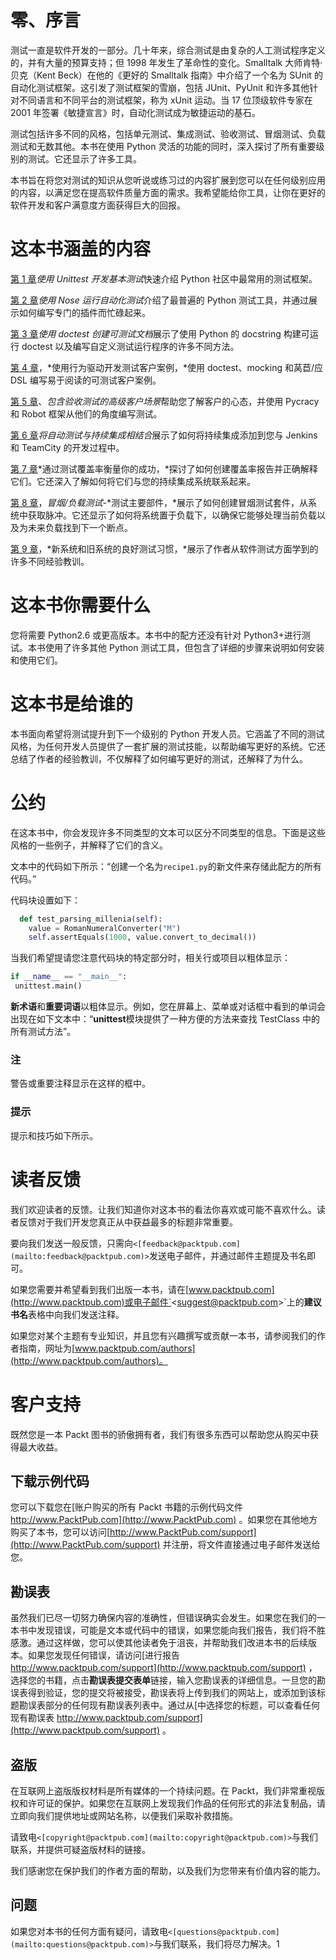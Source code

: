 # 零、序言

测试一直是软件开发的一部分。几十年来，综合测试是由复杂的人工测试程序定义的，并有大量的预算支持；但 1998 年发生了革命性的变化。Smalltalk 大师肯特·贝克（Kent Beck）在他的《更好的 Smalltalk 指南》中介绍了一个名为 SUnit 的自动化测试框架。这引发了测试框架的雪崩，包括 JUnit、PyUnit 和许多其他针对不同语言和不同平台的测试框架，称为 xUnit 运动。当 17 位顶级软件专家在 2001 年签署《敏捷宣言》时，自动化测试成为敏捷运动的基石。

测试包括许多不同的风格，包括单元测试、集成测试、验收测试、冒烟测试、负载测试和无数其他。本书在使用 Python 灵活的功能的同时，深入探讨了所有重要级别的测试。它还显示了许多工具。

本书旨在将您对测试的知识从您听说或练习过的内容扩展到您可以在任何级别应用的内容，以满足您在提高软件质量方面的需求。我希望能给你工具，让你在更好的软件开发和客户满意度方面获得巨大的回报。

# 这本书涵盖的内容

[第 1 章](1.html "Chapter 1. Using Unittest To Develop Basic Tests")*使用 Unittest 开发基本测试*快速介绍 Python 社区中最常用的测试框架。

[第 2 章](2.html "Chapter 2. Running Automated Test Suites with Nose")*使用 Nose 运行自动化测试*介绍了最普遍的 Python 测试工具，并通过展示如何编写专门的插件而忙碌起来。

[第 3 章](3.html "Chapter 3. Creating Testable Documentation with doctest")*使用 doctest 创建可测试文档*展示了使用 Python 的 docstring 构建可运行 doctest 以及编写自定义测试运行程序的许多不同方法。

[第 4 章](4.html "Chapter 4. Testing Customer Stories with Behavior Driven Development")，*使用行为驱动开发测试客户案例，*使用 doctest、mocking 和莴苣/应 DSL 编写易于阅读的可测试客户案例。

[第 5 章](5.html "Chapter 5. High Level Customer Scenarios with Acceptance Testing")、*包含验收测试的高级客户场景*帮助您了解客户的心态，并使用 Pycracy 和 Robot 框架从他们的角度编写测试。

[第 6 章](6.html "Chapter 6. Integrating Automated Tests with Continuous Integration")*将自动测试与持续集成相结合*展示了如何将持续集成添加到您与 Jenkins 和 TeamCity 的开发过程中。

[第 7 章](7.html "Chapter 7. Measuring your Success with Test Coverage")*通过测试覆盖率衡量你的成功，*探讨了如何创建覆盖率报告并正确解释它们。它还深入了解如何将它们与您的持续集成系统联系起来。

[第 8 章](8.html "Chapter 8. Smoke/Load Testing—Testing Major Parts")，*冒烟/负载测试*-*测试主要部件，*展示了如何创建冒烟测试套件，从系统中获取脉冲。它还显示了如何将系统置于负载下，以确保它能够处理当前负载以及为未来负载找到下一个断点。

[第 9 章](9.html "Chapter 9. Good Test Habits for New and Legacy Systems")，*新系统和旧系统的良好测试习惯，*展示了作者从软件测试方面学到的许多不同经验教训。

# 这本书你需要什么

您将需要 Python2.6 或更高版本。本书中的配方还没有针对 Python3+进行测试。本书使用了许多其他 Python 测试工具，但包含了详细的步骤来说明如何安装和使用它们。

# 这本书是给谁的

本书面向希望将测试提升到下一个级别的 Python 开发人员。它涵盖了不同的测试风格，为任何开发人员提供了一套扩展的测试技能，以帮助编写更好的系统。它还总结了作者的经验教训，不仅解释了如何编写更好的测试，还解释了为什么。

# 公约

在这本书中，你会发现许多不同类型的文本可以区分不同类型的信息。下面是这些风格的一些例子，并解释了它们的含义。

文本中的代码如下所示：“创建一个名为`recipe1.py`的新文件来存储此配方的所有代码。”

代码块设置如下：

```py
  def test_parsing_millenia(self):
    value = RomanNumeralConverter("M")
    self.assertEquals(1000, value.convert_to_decimal())
```

当我们希望提请您注意代码块的特定部分时，相关行或项目以粗体显示：

```py
if __name__ == "__main__":
 unittest.main()

```

**新术语**和**重要词语**以粗体显示。例如，您在屏幕上、菜单或对话框中看到的单词会出现在如下文本中：“**unittest**模块提供了一种方便的方法来查找 TestClass 中的所有测试方法”。

### 注

警告或重要注释显示在这样的框中。

### 提示

提示和技巧如下所示。

# 读者反馈

我们欢迎读者的反馈。让我们知道你对这本书的看法你喜欢或可能不喜欢什么。读者反馈对于我们开发您真正从中获益最多的标题非常重要。

要向我们发送一般反馈，只需向`<[feedback@packtpub.com](mailto:feedback@packtpub.com)>`发送电子邮件，并通过邮件主题提及书名即可。

如果您需要并希望看到我们出版一本书，请在[www.packtpub.com](http://www.packtpub.com)或电子邮件`<[suggest@packtpub.com](mailto:suggest@packtpub.com)>`上的**建议书名**表格中向我们发送注释。

如果您对某个主题有专业知识，并且您有兴趣撰写或贡献一本书，请参阅我们的作者指南，网址为[www.packtpub.com/authors](http://www.packtpub.com/authors)。

# 客户支持

既然您是一本 Packt 图书的骄傲拥有者，我们有很多东西可以帮助您从购买中获得最大收益。

## 下载示例代码

您可以下载您在[账户购买的所有 Packt 书籍的示例代码文件 http://www.PacktPub.com](http://www.PacktPub.com) 。如果您在其他地方购买了本书，您可以访问[http://www.PacktPub.com/support](http://www.PacktPub.com/support) 并注册，将文件直接通过电子邮件发送给您。

## 勘误表

虽然我们已尽一切努力确保内容的准确性，但错误确实会发生。如果您在我们的一本书中发现错误，可能是文本或代码中的错误，如果您能向我们报告，我们将不胜感激。通过这样做，您可以使其他读者免于沮丧，并帮助我们改进本书的后续版本。如果您发现任何错误，请访问[进行报告 http://www.packtpub.com/support](http://www.packtpub.com/support) ，选择您的书籍，点击**勘误表****提交****表单**链接，输入您勘误表的详细信息。一旦您的勘误表得到验证，您的提交将被接受，勘误表将上传到我们的网站上，或添加到该标题勘误表部分的任何现有勘误表列表中。通过从[中选择您的标题，可以查看任何现有勘误表 http://www.packtpub.com/support](http://www.packtpub.com/support) 。

## 盗版

在互联网上盗版版权材料是所有媒体的一个持续问题。在 Packt，我们非常重视版权和许可证的保护。如果您在互联网上发现我们作品的任何形式的非法复制品，请立即向我们提供地址或网站名称，以便我们采取补救措施。

请致电`<[copyright@packtpub.com](mailto:copyright@packtpub.com)>`与我们联系，并提供可疑盗版材料的链接。

我们感谢您在保护我们的作者方面的帮助，以及我们为您带来有价值内容的能力。

## 问题

如果您对本书的任何方面有疑问，请致电`<[questions@packtpub.com](mailto:questions@packtpub.com)>`与我们联系，我们将尽力解决。1
